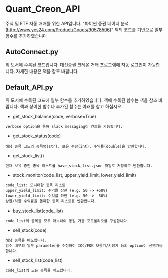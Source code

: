 # Quant_Creon_API
주식 및 ETF 자동 매매를 위한 API입니다.
"파이썬 증권 데이터 분석(http://www.yes24.com/Product/Goods/90578506)" 책의 코드를 기반으로 일부 함수를 추가하였습니다

## AutoConnect.py
위 도서에 수록된 코드입니다. 대신증권 크레온 거래 프로그램에 자동 로그인이 가능합니다. 자세한 내용은 책을 참조 바랍니다.

## Default_API.py
위 도서에 수록된 코드에 일부 함수를 추가하였습니다. 책에 수록된 함수는 책을 참조 바랍니다.
책과 상이한 함수나 추가된 함수는 아래를 참고 하십시오.

- get_stock_balance(code, verbose=True)
```
verbose option을 통해 slack messaging이 컨트롤 가능합니다.
```
- get_stock_status(code)
```
해당 종목 코드의 종목명(str), 보유 수량(int), 수익률(double)을 반환합니다.
```
- get_stock_list()
```
현재 보유 중인 종목 리스트를 have_stock_list.json 파일로 저장하고 반환합니다.
```
- stock_monitor(code_list, upper_yield_limit, lower_yield_limit)
```
code_list: 모니터할 종목 리스트
upper_yield_limit: 수익률 상한 (e.g. 50 -> +50%)
lower_yield_limit: 수익률 하한 (e.g. 50 -> -50%)
상한/하한 수익률을 돌파한 종목 리스트를 반환합니다.
```
- buy_stock_list(code_list)
```
code_list의 종목을 모두 매수하여 동일 가중 포트폴리오를 구성합니다.
```
- sell_stock(code)
```
해당 종목을 매도합니다.
함수 내부의 일부 parameter를 수정하여 IOC/FOK 보통가/시장가 등의 option이 선택가능합니다.
```
- sell_stock_list(code_list)
```
code_list의 모든 종목을 매도합니다.
```

